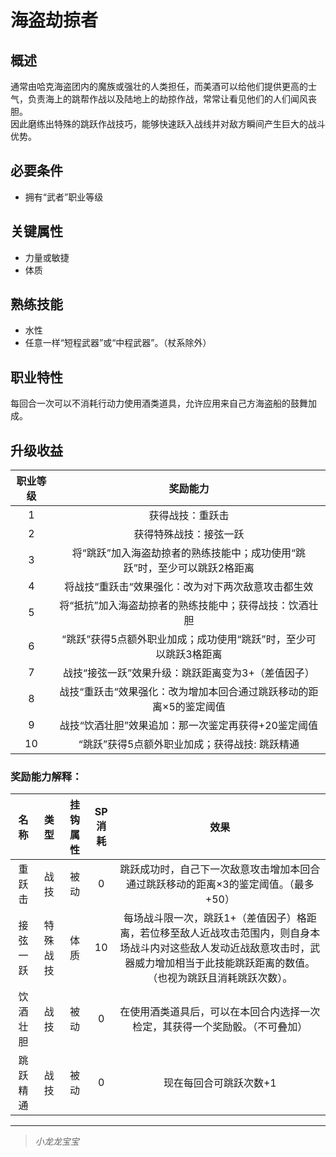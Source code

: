 # 海盗劫掠者

## 概述

通常由哈克海盗团内的魔族或强壮的人类担任，而美酒可以给他们提供更高的士气，负责海上的跳帮作战以及陆地上的劫掠作战，常常让看见他们的人们闻风丧胆。<br>因此磨练出特殊的跳跃作战技巧，能够快速跃入战线并对敌方瞬间产生巨大的战斗优势。

## 必要条件

* 拥有“武者”职业等级

## 关键属性

* 力量或敏捷
* 体质

## 熟练技能

* 水性
* 任意一样“短程武器”或“中程武器”。（杖系除外）
  
## 职业特性

每回合一次可以不消耗行动力使用酒类道具，允许应用来自己方海盗船的鼓舞加成。

## 升级收益

职业等级|奖励能力
:--:|:--:
1|获得战技：重跃击
2|获得特殊战技：接弦一跃
3|将“跳跃”加入海盗劫掠者的熟练技能中；成功使用“跳跃”时，至少可以跳跃2格距离
4|将战技“重跃击“效果强化：改为对下两次敌意攻击都生效
5|将“抵抗”加入海盗劫掠者的熟练技能中；获得战技：饮酒壮胆
6|“跳跃”获得5点额外职业加成；成功使用“跳跃”时，至少可以跳跃3格距离
7|战技“接弦一跃”效果升级：跳跃距离变为3+（差值因子）
8|战技“重跃击“效果强化：改为增加本回合通过跳跃移动的距离×5的鉴定阈值
9|战技“饮酒壮胆”效果追加：那一次鉴定再获得+20鉴定阈值
10|“跳跃”获得5点额外职业加成；获得战技: 跳跃精通

### 奖励能力解释：

名称|类型|挂钩属性|SP消耗|效果
:--:|:--:|:--:|:--:|:--:
重跃击|战技|被动|0|跳跃成功时，自己下一次敌意攻击增加本回合通过跳跃移动的距离×3的鉴定阈值。（最多+50）
接弦一跃|特殊战技|体质|10|每场战斗限一次，跳跃1+（差值因子）格距离，若位移至敌人近战攻击范围内，则自身本场战斗内对这些敌人发动近战敌意攻击时，武器威力增加相当于此技能跳跃距离的数值。（也视为跳跃且消耗跳跃次数）。
饮酒壮胆|战技|被动|0|在使用酒类道具后，可以在本回合内选择一次检定，其获得一个奖励骰。（不可叠加）
跳跃精通|战技|被动|0|现在每回合可跳跃次数+1

---

> *小龙龙宝宝*